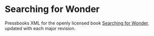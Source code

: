 # Searching for Wonder
Pressbooks XML for the openly licensed book [Searching for Wonder](https://unewhaven.pressbooks.pub/searchingforwonder/), updated with each major revision.
